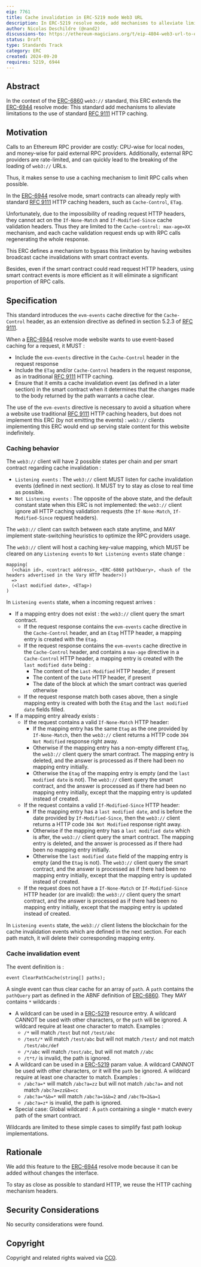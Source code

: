 ```yaml
---
eip: 7761
title: Cache invalidation in ERC-5219 mode Web3 URL
description: In ERC-5219 resolve mode, add mechanisms to alleviate limitations to the use of RFC 9111 HTTP caching
author: Nicolas Deschildre (@nand2)
discussions-to: https://ethereum-magicians.org/t/eip-4804-web3-url-to-evm-call-message-translation/8300
status: Draft
type: Standards Track
category: ERC
created: 2024-09-20
requires: 5219, 6944
---
```


## Abstract

In the context of the [ERC-6860](./eip-6860.md) `web3://` standard, this ERC extends the [ERC-6944](./eip-6944.md) resolve mode: This standard add mechanisms to alleviate limitations to the use of standard [RFC 9111](https://www.rfc-editor.org/rfc/rfc9111) HTTP caching.

## Motivation

Calls to an Ethereum RPC provider are costly: CPU-wise for local nodes, and money-wise for paid external RPC providers. Additionally, external RPC providers are rate-limited, and can quickly lead to the breaking of the loading of `web3://` URLs.

Thus, it makes sense to use a caching mechanism to limit RPC calls when possible.

In the [ERC-6944](./eip-6944.md) resolve mode, smart contracts can already reply with standard [RFC 9111](https://www.rfc-editor.org/rfc/rfc9111) HTTP caching headers, such as `Cache-Control`, `ETag`.

Unfortunately, due to the impossibility of reading request HTTP headers, they cannot act on the `If-None-Match` and `If-Modified-Since` cache validation headers. Thus they are limited to the `Cache-control: max-age=XX` mechanism, and each cache validation request ends up with RPC calls regenerating the whole response.

This ERC defines a mechanism to bypass this limitation by having websites broadcast cache invalidations with smart contract events.

Besides, even if the smart contract could read request HTTP headers, using smart contract events is more efficient as it will eliminate a significant proportion of RPC calls.

## Specification

This standard introduces the `evm-events` cache directive for the `Cache-Control` header, as an extension directive as defined in section 5.2.3 of [RFC 9111](https://www.rfc-editor.org/rfc/rfc9111).

When a [ERC-6944](./eip-6944.md) resolve mode website wants to use event-based caching for a request, it MUST : 

- Include the `evm-events` directive in the `Cache-Control` header in the request response
- Include the `ETag` and/or `Cache-Control` headers in the request response, as in traditional [RFC 9111](https://www.rfc-editor.org/rfc/rfc9111) HTTP caching.
- Ensure that it emits a cache invalidation event (as defined in a later section) in the smart contract when it determines that the changes made to the body returned by the path warrants a cache clear.

The use of the `evm-events` directive is necessary to avoid a situation where a website use traditional [RFC 9111](https://www.rfc-editor.org/rfc/rfc9111) HTTP caching headers, but does not implement this ERC (by not emitting the events) : `web3://` clients implementing this ERC would end up serving stale content for this website indefinitely.


### Caching behavior

The `web3://` client will have 2 possible states per chain and per smart contract regarding cache invalidation : 

- `Listening events` : The `web3://` client MUST listen for cache invalidation events (defined in next section). It MUST try to stay as close to real time as possible.
- `Not Listening events` : The opposite of the above state, and the default constant state when this ERC is not implemented: the `web3://` client ignore all HTTP caching validation requests (the `If-None-Match`, `If-Modified-Since` request headers).

The `web3://` client can switch between each state anytime, and MAY implement state-switching heuristics to optimize the RPC providers usage.

The `web3://` client will host a caching key-value mapping, which MUST be cleared on any `Listening events` to `Not Listening events` state change : 

```
mapping(
  (<chain id>, <contract address>, <ERC-6860 pathQuery>, <hash of the headers advertised in the Vary HTTP header>)) 
  => 
  (<last modified date>, <ETag>)
)
```

In `Listening events` state, when a incoming request arrives :

- If a mapping entry does not exist : the `web3://` client query the smart contract.
    - If the request response contains the `evm-events` cache directive in the `Cache-Control` header, and an `Etag` HTTP header, a mapping entry is created with the `Etag`.
    - If the request response contains the `evm-events` cache directive in the `Cache-Control` header, and contains a `max-age` directive in a `Cache-Control` HTTP header, a mapping entry is created with the `last modified date` being : 
        - The content of the `Last-Modified` HTTP header, if present
        - The content of the `Date` HTTP header, if present
        - The date of the block at which the smart contract was queried otherwise
    - If the request response match both cases above, then a single mapping entry is created with both the `Etag` and the `last modified date` fields filled.
- If a mapping entry already exists : 
    - If the request contains a valid `If-None-Match` HTTP header:
        - If the mapping entry has the same `Etag` as the one provided by `If-None-Match`, then the `web3://` client returns a HTTP code `304 Not Modified` response right away.
        - Otherwise if the mapping entry has a non-empty different `ETag`, the `web3://` client query the smart contract. The mapping entry is deleted, and the answer is processed as if there had been no mapping entry initially.
        - Otherwise the `Etag` of the mapping entry is empty (and the `last modified date` is not). The `web3://` client query the smart contract, and the answer is processed as if there had been no mapping entry initially, except that the mapping entry is updated instead of created.
    - If the request contains a valid `If-Modified-Since` HTTP header:
        - If the mapping entry has a `last modified date`, and is before the date provided by `If-Modified-Since`, then the `web3://` client returns a HTTP code `304 Not Modified` response right away.
        - Otherwise if the mapping entry has a `last modified date` which is after, the `web3://` client query the smart contract. The mapping entry is deleted, and the answer is processed as if there had been no mapping entry initially.
        - Otherwise the `last modified date` field of the mapping entry is empty (and the `Etag` is not). The `web3://` client query the smart contract, and the answer is processed as if there had been no mapping entry initially, except that the mapping entry is updated instead of created.
    - If the request does not have a `If-None-Match` or `If-Modified-Since` HTTP header (or are invalid): the `web3://` client query the smart contract, and the answer is processed as if there had been no mapping entry initially, except that the mapping entry is updated instead of created.

In `Listening events` state, the `web3://` client listens the blockchain for the cache invalidation events which are defined in the next section. For each path match, it will delete their corresponding mapping entry.

### Cache invalidation event

The event definition is : 

```
event ClearPathCache(string[] paths);
```

A single event can thus clear cache for an array of `path`. A `path` contains the `pathQuery` part as defined in the ABNF definition of [ERC-6860](./eip-6860.md). They MAY contains `*` wildcards : 

- A wildcard can be used in a [ERC-5219](./eip-5219.md) resource entry. A wildcard CANNOT be used with other characters, or the `path` will be ignored. A wildcard require at least one character to match. Examples : 
    - `/*` will match `/test` but not `/test/abc`
    - `/test/*` will match `/test/abc` but will not match `/test/` and not match `/test/abc/def`
    - `/*/abc` will match `/test/abc`, but will not match `//abc`
    - `/t*t/` is invalid, the path is ignored.
- A wildcard can be used in a [ERC-5219](./eip-5219.md) param value. A wildcard CANNOT be used with other characters, or it will the `path` be ignored. A wildcard require at least one character to match. Examples : 
    - `/abc?a=*` will match `/abc?a=zz` but will not match `/abc?a=` and not match `/abc?a=zz&b=cc`
    - `/abc?a=*&b=*` will match `/abc?a=1&b=2` and `/abc?b=2&a=1`
    - `/abc?a=z*` is invalid, the path is ignored.
- Special case: Global wildcard : A `path` containing a single `*` match every path of the smart contract.

Wildcards are limited to these simple cases to simplify fast path lookup implementations.

## Rationale

We add this feature to the [ERC-6944](./eip-6944.md) resolve mode because it can be added without changes the interface.

To stay as close as possible to standard HTTP, we reuse the HTTP caching mechanism headers.

## Security Considerations

No security considerations were found.

## Copyright

Copyright and related rights waived via [CC0](../LICENSE.md).
